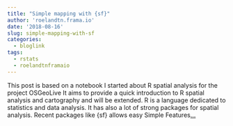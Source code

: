 ```yaml
---
title: "Simple mapping with {sf}"
author: 'roelandtn.frama.io'
date: '2018-08-16'
slug: simple-mapping-with-sf
categories:
  - bloglink
tags:
  - rstats
  - roelandtnframaio
---
```


This post is based on a notebook I started about R spatial analysis for the project OSGeoLive It aims to provide a quick introduction to R spatial analysis and cartography and will be extended. R is a language dedicated to statistics and data analysis. It has also a lot of strong packages for spatial analysis. Recent packages like {sf} allows easy Simple Features[... <i class="fas fa-external-link-alt"></i>](https://roelandtn.frama.io/post/simple-mapping-with-sf/)

